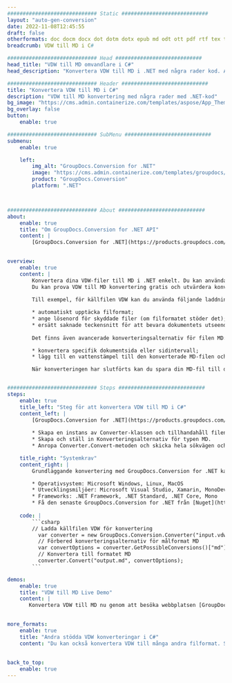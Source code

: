 ```yaml
---
############################# Static ############################
layout: "auto-gen-conversion"
date: 2022-11-08T12:45:55
draft: false
otherformats: doc docm docx dot dotm dotx epub md odt ott pdf rtf tex txt vdx vsdm vsdx vssm vssx vstm vstx vsx vtx xps
breadcrumb: VDW till MD i C#

############################# Head ############################
head_title: "VDW till MD omvandlare i C#"
head_description: "Konvertera VDW till MD i .NET med några rader kod. Använd GroupDocs Document Conversion API för att konvertera över 160 filformat."

############################# Header ############################
title: "Konvertera VDW till MD i C#"
description: "VDW till MD konvertering med några rader med .NET-kod"
bg_image: "https://cms.admin.containerize.com/templates/aspose/App_Themes/V3/images/bg/header1.png"
bg_overlay: false
button:
    enable: true

############################# SubMenu ############################
submenu:
    enable: true

    left:
        img_alt: "GroupDocs.Conversion for .NET"
        image: "https://cms.admin.containerize.com/templates/groupdocs/images/product-logos/90x90-noborder/groupdocs-conversion-net.png"
        product: "GroupDocs.Conversion"
        platform: ".NET"



############################# About ############################
about:
    enable: true
    title: "Om GroupDocs.Conversion for .NET API"
    content: |
        [GroupDocs.Conversion for .NET](https://products.groupdocs.com/conversion/net/) kan användas för att konvertera Microsoft Word, Excel, PowerPoint, PDF, Visio och andra format. GroupDocs.Conversion är ett fristående API som är lämpligt för back-end och interna system där hög prestanda krävs. Det beror inte på någon programvara som Microsoft eller Open Office.
    

overview:
    enable: true
    content: |
        Konvertera dina VDW-filer till MD i .NET enkelt. Du kan använda bara ett par C# kodrader i valfri plattform som du vill, som - Windows, Linux, macOS.
        Du kan prova VDW till MD konvertering gratis och utvärdera konverteringsresultatens kvalitet. Tillsammans med enkla filkonverteringsscenarier kan du prova mer avancerade alternativ för att ladda källfilen VDW och för att spara resultatet MD. 
        
        Till exempel, för källfilen VDW kan du använda följande laddningsalternativ:

        * automatiskt upptäcka filformat;
        * ange lösenord för skyddade filer (om filformatet stöder det);
        * ersätt saknade teckensnitt för att bevara dokumentets utseende.
        
        Det finns även avancerade konverteringsalternativ för filen MD:

        * konvertera specifik dokumentsida eller sidintervall;
        * lägg till en vattenstämpel till den konverterade MD-filen och många fler.

        När konverteringen har slutförts kan du spara din MD-fil till den lokala filsökvägen eller någon tredje parts lagring som FTP, Amazon S3, Google Drive, Dropbox etc. Observera - för att konvertera VDW till {{ TO}} det finns inget behov av någon ytterligare programvara installerad - som MS Office, Open Office, Adobe Acrobat Reader etc.


############################# Steps ############################
steps:
    enable: true
    title_left: "Steg för att konvertera VDW till MD i C#"
    content_left: |
        [GroupDocs.Conversion for .NET](https://products.groupdocs.com/conversion/net/) gör det enkelt för utvecklare att konvertera en VDW-fil till MD med några rader kod.
        
        * Skapa en instans av Converter-klassen och tillhandahåll filen VDW med den fullständiga sökvägen
        * Skapa och ställ in Konverteringsalternativ för typen MD.
        * Anropa Converter.Convert-metoden och skicka hela sökvägen och formatet (MD) som en parameter

    title_right: "Systemkrav"
    content_right: |
        Grundläggande konvertering med GroupDocs.Conversion for .NET kan göras med bara några enkla steg. Våra API:er stöds på alla större plattformar och operativsystem. Innan du kör koden nedan, se till att du har följande förutsättningar installerade på ditt system.

        * Operativsystem: Microsoft Windows, Linux, MacOS
        * Utvecklingsmiljöer: Microsoft Visual Studio, Xamarin, MonoDevelop
        * Frameworks: .NET Framework, .NET Standard, .NET Core, Mono
        * Få den senaste GroupDocs.Conversion for .NET från [Nuget](https://www.nuget.org/packages/groupdocs.conversion)
         
    code: |
        ```csharp    
        // Ladda källfilen VDW för konvertering
          var converter = new GroupDocs.Conversion.Converter("input.vdw");
          // Förbered konverteringsalternativ för målformat MD
          var convertOptions = converter.GetPossibleConversions()["md"].ConvertOptions;
          // Konvertera till formatet MD
          converter.Convert("output.md", convertOptions);
        ```

demos:
    enable: true
    title: "VDW till MD Live Demo"
    content: |
       Konvertera VDW till MD nu genom att besöka webbplatsen [GroupDocs.Conversion App](https://products.groupdocs.app/conversion/family). Onlinedemo har följande fördelar
          

more_formats:
    enable: true
    title: "Andra stödda VDW konverteringar i C#"
    content: "Du kan också konvertera VDW till många andra filformat. Se listan nedan."
       
       
back_to_top:
    enable: true
---
```

